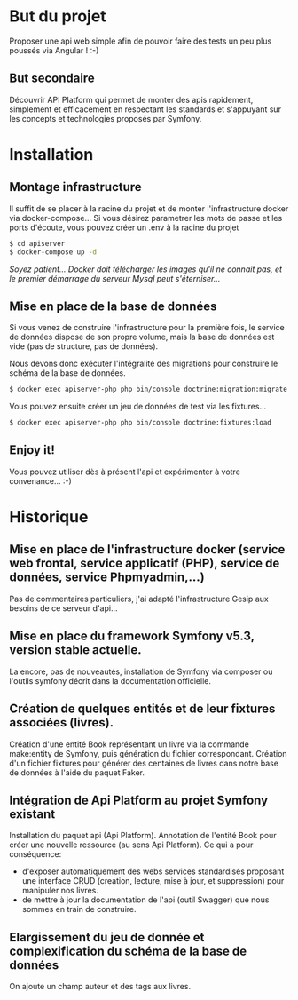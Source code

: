 # But du projet

Proposer une api web simple afin de pouvoir faire des tests un peu plus poussés via Angular ! :-)

## But secondaire

Découvrir API Platform qui permet de monter des apis rapidement, simplement et efficacement en respectant les standards et s'appuyant sur les concepts et technologies proposés par Symfony.



# Installation

## Montage infrastructure

Il suffit de se placer à la racine du projet et de monter l'infrastructure docker via docker-compose...
Si vous désirez parametrer les mots de passe et les ports d'écoute, vous pouvez créer un .env à la racine du projet

```bash
$ cd apiserver
$ docker-compose up -d
```

*Soyez patient... Docker doit télécharger les images qu'il ne connait pas, et le premier démarrage du serveur Mysql peut s'éterniser...*

## Mise en place de la base de données

Si vous venez de construire l'infrastructure pour la première fois, le service de données dispose de son propre volume, mais la base de données est vide (pas de structure, pas de données).

Nous devons donc exécuter l'intégralité des migrations pour construire le schéma de la base de données.
```bash
$ docker exec apiserver-php php bin/console doctrine:migration:migrate -n
```

Vous pouvez ensuite créer un jeu de données de test via les fixtures...
```bash
$ docker exec apiserver-php php bin/console doctrine:fixtures:load
```

## Enjoy it!

Vous pouvez utiliser dès à présent l'api et expérimenter à votre convenance... :-) 



# Historique

## Mise en place de l'infrastructure docker (service web frontal, service applicatif (PHP), service de données, service Phpmyadmin,...)

Pas de commentaires particuliers, j'ai adapté l'infrastructure Gesip aux besoins de ce serveur d'api...


## Mise en place du framework Symfony v5.3, version stable actuelle.

La encore, pas de nouveautés, installation de Symfony via composer ou l'outils symfony décrit dans la documentation officielle.


## Création de quelques entités et de leur fixtures associées (livres).

Création d'une entité Book représentant un livre via la commande make:entity de Symfony, puis génération du fichier correspondant.
Création d'un fichier fixtures pour générer des centaines de livres dans notre base de données à l'aide du paquet Faker.


## Intégration de Api Platform au projet Symfony existant

Installation du paquet api (Api Platform).
Annotation de l'entité Book pour créer une nouvelle ressource (au sens Api Platform).
Ce qui a pour conséquence:
- d'exposer automatiquement des webs services standardisés proposant une interface CRUD (creation, lecture, mise à jour, et suppression) pour manipuler nos livres.
- de mettre à jour la documentation de l'api (outil Swagger) que nous sommes en train de construire.


## Elargissement du jeu de donnée et complexification du schéma de la base de données

On ajoute un champ auteur et des tags aux livres.
